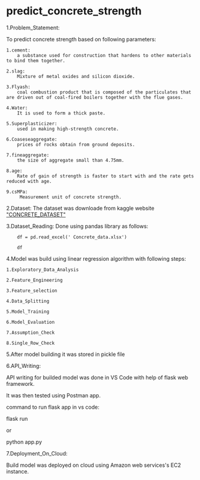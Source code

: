 # predict_concrete_strength

1.Problem_Statement:

To predict concrete strength based on following parameters:

    1.cement: 
        a substance used for construction that hardens to other materials to bind them together.

    2.slag: 
        Mixture of metal oxides and silicon dioxide.

    3.Flyash:
        coal combustion product that is composed of the particulates that are driven out of coal-fired boilers together with the flue gases.

    4.Water:
        It is used to form a thick paste.

    5.Superplasticizer:
        used in making high-strength concrete.

    6.Coaseseaggregate:
        prices of rocks obtain from ground deposits. 

    7.fineaggregate:
        the size of aggregate small than 4.75mm.

    8.age:
        Rate of gain of strength is faster to start with and the rate gets reduced with age.

    9.csMPa:
         Measurement unit of concrete strength.

2.Dataset:
    The dataset was downloade from kaggle website
    ["CONCRETE_DATASET"](https://www.kaggle.com/datasets/elikplim/concrete-compressive-strength-data-set/download?datasetVersionNumber=1)

3.Dataset_Reading:
    Done using pandas library as follows:

        df = pd.read_excel(' Concrete_data.xlsx')

        df

4.Model was build using linear regression algorithm with following steps:

    1.Exploratory_Data_Analysis

    2.Feature_Engineering

    3.Feature_selection

    4.Data_Splitting

    5.Model_Training

    6.Model_Evaluation

    7.Assumption_Check

    8.Single_Row_Check

5.After model building it was stored in pickle file

6.API_Writing:

API writing for builded model was done in VS Code with help of flask web framework.

It was then tested using Postman app.

command to run flask app in vs code:

flask run

or

python app.py

7.Deployment_On_Cloud:

Build model was deployed on cloud using Amazon web services's EC2 instance.
